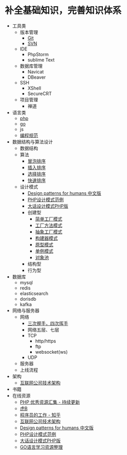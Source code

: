 # 补全基础知识，完善知识体系
* 工具类
    * 版本管理
        * [Git](https://github.com/lpp864019150/givemeanoffer/blob/main/tools/Git.md)
        * [SVN](https://github.com/lpp864019150/givemeanoffer/blob/main/tools/SVN.md)
    * IDE
        * PhpStorm
        * sublime Text
    * 数据库管理
        * Navicat
        * DBeaver
    * SSH
        * XShell
        * SecureCRT
    * 项目管理
        * 禅道
* 语言类
    * [php](http://php.net)
    * [go](https://zhuanlan.zhihu.com/p/25493806)
    * js
    * [编程规范](https://www.jianshu.com/p/b33155c15343)
* 数据结构与算法设计
    * 数据结构
    * 算法
        * [冒泡排序](https://github.com/lpp864019150/givemeanoffer/blob/main/algorithm/algorithm.php)
        * [插入排序](https://github.com/lpp864019150/givemeanoffer/blob/main/algorithm/algorithm.php)
        * [选择排序](https://github.com/lpp864019150/givemeanoffer/blob/main/algorithm/algorithm.php)
        * [快速排序](https://github.com/lpp864019150/givemeanoffer/blob/main/algorithm/algorithm.php)
    * 设计模式
        * [Design patterns for humans 中文版](https://github.com/guanguans/design-patterns-for-humans-cn)
        * [PHP设计模式范例](https://designpatternsphp.readthedocs.io/zh_CN/latest/README.html)
        * [大话设计模式PHP版](https://design-patterns-by-php.hulin.ink/)
        * 创建型
            * [简单工厂模式](https://github.com/lpp864019150/givemeanoffer/blob/main/patterns/simpleFactory.php)
            * [工厂方法模式](https://github.com/lpp864019150/givemeanoffer/blob/main/patterns/factoryMethod.php)
            * [抽象工厂模式](https://github.com/lpp864019150/givemeanoffer/blob/main/patterns/abstractFactory.php)
            * [构建器模式](https://github.com/lpp864019150/givemeanoffer/blob/main/patterns/builder.php)
            * [原型模式](https://github.com/lpp864019150/givemeanoffer/blob/main/patterns/clone.php)
            * [单例模式](https://github.com/lpp864019150/givemeanoffer/blob/main/patterns/singleton.php)
            * [对象池](https://github.com/lpp864019150/givemeanoffer/blob/main/patterns/pool.php)
        * 结构型
        * 行为型
* 数据库
    * mysql
    * redis
    * elasticsearch
    * dorisdb
    * kafka
* 网络与服务器
    * 网络
        * [三次握手，四次挥手](https://github.com/lpp864019150/givemeanoffer/blob/main/network/tcp.md)
        * 网络五层、七层
        * TCP
            * http/https
            * ftp
            * websocket(ws)
        * UDP
    * 服务器
    * 上线流程
* 架构
    * [互联网公司技术架构](https://github.com/davideuler/architecture.of.internet-product)
* 书籍
* 在线资源
    * [PHP 优秀资源汇集 - 持续更新](https://shockerli.net/post/php-awesome/)
    * [虎B](https://github.com/TIGERB/easy-tips)
    * [程序员的工作 - 知乎](https://www.zhihu.com/collection/29036428)
    * [互联网公司技术架构](https://github.com/davideuler/architecture.of.internet-product)
    * [Design patterns for humans 中文版](https://github.com/guanguans/design-patterns-for-humans-cn)
    * [PHP设计模式范例](https://designpatternsphp.readthedocs.io/zh_CN/latest/README.html)
    * [大话设计模式PHP版](https://design-patterns-by-php.hulin.ink/)
    * [GO语言学习资源整理](https://zhuanlan.zhihu.com/p/25493806)

